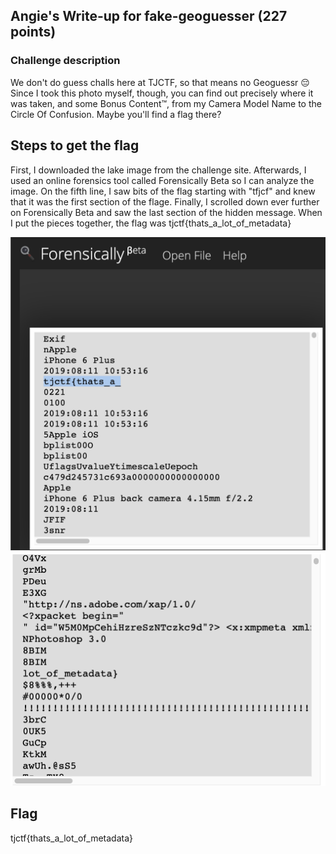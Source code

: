 <h2>Angie's Write-up for fake-geoguesser (227 points)</h2>

<h3>Challenge description</h3>

<p>We don't do guess challs here at TJCTF, so that means no Geoguessr 😔 Since I took this photo myself, 
though, you can find out precisely where it was taken, and some Bonus Content™, from my Camera Model Name 
to the Circle Of Confusion. Maybe you'll find a flag there?</p>

<h2>Steps to get the flag</h2>

<p>First, I downloaded the lake image from the challenge site. Afterwards, I used an online forensics tool called Forensically Beta so I can analyze the image. On the fifth line, I saw bits of the flag starting with "tfjcf" and knew that it was the first section of the flage. Finally, I scrolled down ever further on Forensically Beta and saw the last section of the hidden message. When I put the pieces together, the flag was tjctf{thats_a_lot_of_metadata}</p>

<img width="602" alt="forensicallyOne" src="https://github.com/angieintech/CTFWriteUps/blob/main/TJCTF/Forensics/forensicallyOne.png?raw=true">
<img width="602" alt="forensicallyTwo" src="https://github.com/angieintech/CTFWriteUps/blob/main/TJCTF/Forensics/ForensicallyTwo.png?raw=true">

<h2>Flag</h2>
<p>tjctf{thats_a_lot_of_metadata}</p>
